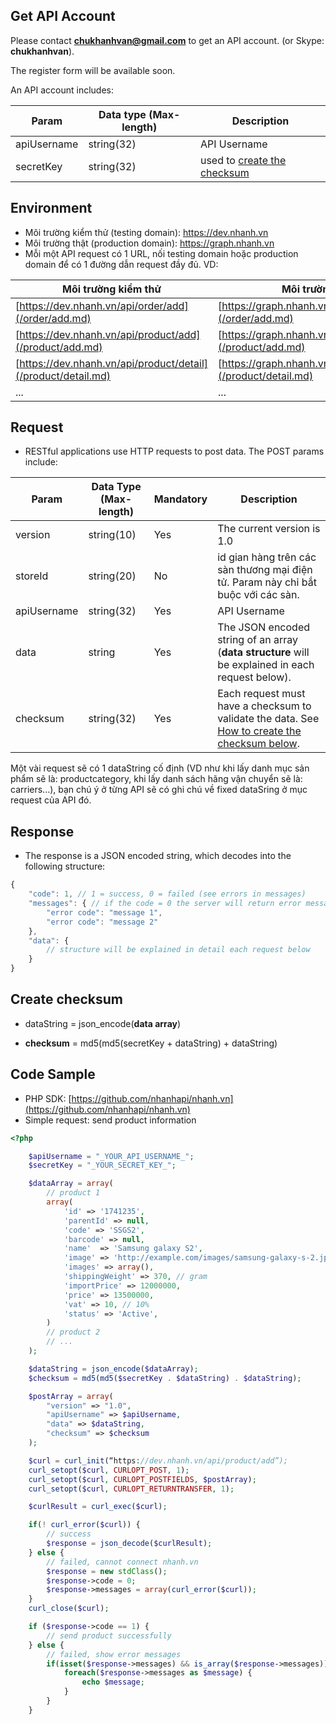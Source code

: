 
## Get API Account

Please contact **chukhanhvan@gmail.com** to get an API account.
    (or Skype: **chukhanhvan**).

The register form will be available soon.

An API account includes:

Param | Data type (Max-length) | Description
------| -----------------------|------------
apiUsername | string(32) | API Username
secretKey | string(32) | used to [create the checksum](#create-checksum)

## Environment

- Môi trường kiểm thử (testing domain): https://dev.nhanh.vn
- Môi trường thật (production domain): https://graph.nhanh.vn
- Mỗi một API request có 1 URL, nối testing domain hoặc production domain để có 1 đường dẫn request đầy đủ. VD:
 
Môi trường kiểm thử | Môi trường thật
---- | ------------
[https://dev.nhanh.vn/api/order/add](/order/add.md)|[https://graph.nhanh.vn/api/order/add](/order/add.md)
[https://dev.nhanh.vn/api/product/add](/product/add.md)|[https://graph.nhanh.vn/api/product/add](/product/add.md)
[https://dev.nhanh.vn/api/product/detail](/product/detail.md)| [https://graph.nhanh.vn/api/product/detail](/product/detail.md)
... | ...

## Request

- RESTful applications use HTTP requests to post data. The POST params include:

Param | Data Type (Max-length) | Mandatory | Description
-------- | ----------- | -------- | ---------
version | string(10) | Yes | The current version is 1.0
storeId | string(20) | No | id gian hàng trên các sàn thương mại điện tử. Param này chỉ bắt buộc với các sàn.
apiUsername | string(32) | Yes | API Username
data | string | Yes | The JSON encoded string of an array (**data structure** will be explained in each request below).
checksum | string(32) | Yes | Each request must have a checksum to validate the data. See [How to create the checksum below](#create-checksum).

Một vài request sẽ có 1 dataString cố định (VD như khi lấy danh mục sản phẩm sẽ là: productcategory, khi lấy danh sách hãng vận chuyển sẽ là: carriers...), bạn chú ý ở từng API sẽ có ghi chú về fixed dataSring ở mục request của API đó.

## Response

- The response is a JSON encoded string, which decodes into the following structure:
```js
{
	"code": 1, // 1 = success, 0 = failed (see errors in messages)
	"messages": { // if the code = 0 the server will return error messages
		"error code": "message 1",
		"error code": "message 2"
	},
	"data": {
		// structure will be explained in detail each request below
	}
}
```

## Create checksum
- dataString  = json_encode(**data array**)

- **checksum** = md5(md5(secretKey + dataString) + dataString)
 
## Code Sample
* PHP SDK: [https://github.com/nhanhapi/nhanh.vn](https://github.com/nhanhapi/nhanh.vn) 
* Simple request: send product information

```php
<?php

	$apiUsername = "_YOUR_API_USERNAME_";
	$secretKey = "_YOUR_SECRET_KEY_";

	$dataArray = array(
		// product 1
		array( 
			'id' => '1741235',
			'parentId' => null,
			'code' => 'SSGS2',
			'barcode' => null,
			'name'  => 'Samsung galaxy S2',
			'image' => 'http://example.com/images/samsung-galaxy-s-2.jpg',
			'images' => array(),
			'shippingWeight' => 370, // gram
			'importPrice' => 12000000,
			'price' => 13500000,
			'vat' => 10, // 10%
			'status' => 'Active',
		)
		// product 2
		// ...
	);

	$dataString = json_encode($dataArray);
	$checksum = md5(md5($secretKey . $dataString) . $dataString);

	$postArray = array(
		"version" => "1.0",
		"apiUsername" => $apiUsername,
		"data" => $dataString,
		"checksum" => $checksum
	);

	$curl = curl_init(“https://dev.nhanh.vn/api/product/add”);
	curl_setopt($curl, CURLOPT_POST, 1);
	curl_setopt($curl, CURLOPT_POSTFIELDS, $postArray);
	curl_setopt($curl, CURLOPT_RETURNTRANSFER, 1);

	$curlResult = curl_exec($curl);

	if(! curl_error($curl)) {
		// success
		$response = json_decode($curlResult);
	} else {
		// failed, cannot connect nhanh.vn
		$response = new stdClass();
		$response->code = 0;
		$response->messages = array(curl_error($curl));
	}
	curl_close($curl);

	if ($response->code == 1) {
		// send product successfully
	} else {
		// failed, show error messages
		if(isset($response->messages) && is_array($response->messages)) {
			foreach($response->messages as $message) {
				echo $message;
			}
		}
	}

```
